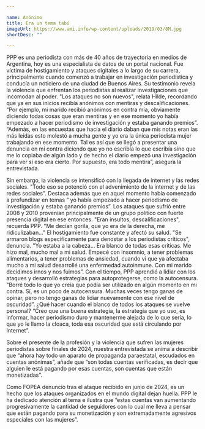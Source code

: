 ```yaml
---

name: Anónimo
title: Era un tema tabú
imageUrl: https://www.ami.info/wp-content/uploads/2019/03/8M.jpg
shortDesc: ""

---
```



PPP es una periodista con más de 40 años de trayectoria en medios de Argentina, hoy es una especialista de datos de un portal nacional. Fue víctima de hostigamiento y ataques digitales a lo largo de su carrera, principalmente cuando comenzó a trabajar en investigación periodística y conducía un noticiero de una ciudad de Buenos Aires. Su testimonio revela la violencia que enfrentan los periodistas al realizar investigaciones que incomodan al poder.
"Los ataques no son nuevos", relata Hilde, recordando que ya en sus inicios recibía anónimos con mentiras y descalificaciones. “Por ejemplo, mi marido recibió anónimos en contra mía, obviamente diciendo todas cosas que eran mentiras y en ese momento yo había empezado a hacer periodismo de investigación y estaba ganando premios”.
“Además, en las encuestas que hacía el diario daban que mis notas eran las más leídas esto molestó a mucha gente y yo era la única periodista mujer trabajando en ese momento. Tal es así que se llegó a presentar una denuncia en mi contra diciendo que yo no escribía lo que escribía sino que me lo copiaba de algún lado y de hecho el diario empezó una investigación para ver si eso era cierto. Por supuesto, era todo mentira”, asegura la entrevistada.

Sin embargo, la violencia se intensificó con la llegada de internet y las redes sociales. "Todo eso se potenció con el advenimiento de la internet y de las redes sociales".
Destaca además que en aquel momento había comenzado a profundizar en temas “ yo había empezado a hacer periodismo de investigación y estaba ganando premios”. 
Los ataques que sufrió entre 2008 y 2010 provenían principalmente de un grupo político con fuerte presencia digital en ese entonces. "Eran insultos, descalificaciones", recuerda PPP. "Me decían gorila, que yo era de la derecha, me ridiculizaban…"
El hostigamiento fue constante y afectó su salud. "Se armaron blogs específicamente para denostar a los periodistas críticos", denuncia. "Yo estaba a la cabeza... Era blanco de todas esas críticas. Me hizo mal, mucho mal a mi salud. Empecé con insomnio, a tener problemas alimentarios, a tener problemas de ansiedad, cuando vi que ya afectaba mucho a mi salud desarrollé una enfermedad autoinmune. Con mi marido decidimos irnos  y nos fuimos”.
Con el tiempo, PPP aprendió a lidiar con los ataques y desarrolló estrategias para autoprotegerse, como la autocensura. “Borré todo lo que yo creía que podía ser utilizado en algún momento en mi contra. Sí, es un poco de autocensura. Muchas veces tengo ganas de opinar, pero no tengo ganas de lidiar nuevamente con ese nivel de oscuridad”. 
¿Qué hacer cuando el blanco de todos los ataques se vuelve personal? “Creo que una buena estrategia, la estrategia que yo uso, es informar, hacer periodismo duro y mantenerme alejada de lo que sería, lo que yo le llamo la cloaca, toda esa oscuridad que está circulando por Internet”. 

Sobre el presente de la profesión y la violencia que sufren las mujeres periodistas sobre finales de 2024, nuestra entrevistada se anima a describir que “ahora hay todo un aparato de propaganda paraestatal, escudados en cuentas anónimas”, añade que “son todas cuentas verificadas, es decir que alguien le está pagando por esas cuentas, son cuentas que están monetizadas”. 

Como FOPEA denunció tras el ataque recibido en junio de 2024, es un hecho que los ataques organizados en el mundo digital dejan huella. PPP le ha dedicado atención al tema e ilustra que “estas cuentas van aumentando progresivamente la cantidad de seguidores con lo cual me lleva a pensar que están pagando para su monetización y son extremadamente agresivos especiales con las mujeres”.